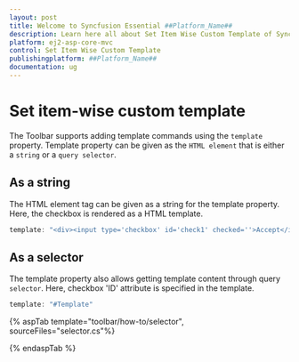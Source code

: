 ```yaml
---
layout: post
title: Welcome to Syncfusion Essential ##Platform_Name##
description: Learn here all about Set Item Wise Custom Template of Syncfusion Essential ##Platform_Name## widgets based on HTML5 and jQuery.
platform: ej2-asp-core-mvc
control: Set Item Wise Custom Template
publishingplatform: ##Platform_Name##
documentation: ug
---
```



# Set item-wise custom template

The Toolbar supports adding template commands using the  `template` property. Template property can be given as the `HTML element` that is either a `string`  or a `query selector`.

## As a string

The HTML element tag can be given as a string for the template property. Here, the checkbox is rendered as a HTML template.

```typescript
template: "<div><input type='checkbox' id='check1' checked=''>Accept</input></div>"

```

## As a selector

The template property also allows getting template content through query `selector`. Here, checkbox 'ID' attribute is specified in the template.

```typescript
template: "#Template"

```

{% aspTab  template="toolbar/how-to/selector", sourceFiles="selector.cs"%}

{% endaspTab %}